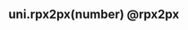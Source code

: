 ## uni.rpx2px(number) @rpx2px

<!-- UTSAPIJSON.rpx2px.description -->

<!-- UTSAPIJSON.rpx2px.compatibility -->

<!-- UTSAPIJSON.rpx2px.param -->

<!-- UTSAPIJSON.rpx2px.returnValue -->

<!-- UTSAPIJSON.rpx2px.tutorial -->

<!-- UTSAPIJSON.general_type.name -->

<!-- UTSAPIJSON.general_type.param -->
